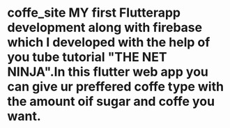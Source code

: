 # coffe_site MY first Flutterapp development along with  firebase which I developed with the help of you tube tutorial "THE NET NINJA".In this flutter web app you can give ur preffered coffe type with the amount oif sugar and coffe you want.
